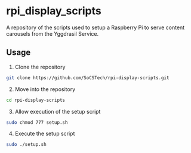 # rpi_display_scripts
A repository of the scripts used to setup a Raspberry Pi to serve content carousels from the Yggdrasil Service.

## Usage
1. Clone the repository
```bash
git clone https://github.com/SoCSTech/rpi-display-scripts.git
```

2. Move into the repository
```bash
cd rpi-display-scripts
```

3. Allow execution of the setup script
```bash
sudo chmod 777 setup.sh
```

4. Execute the setup script
```bash
sudo ./setup.sh
```
